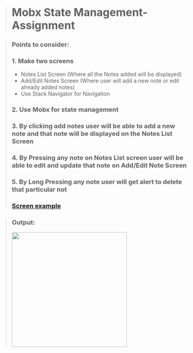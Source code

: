 > # Mobx State Management- Assignment

> ### Points to consider:
>
> ### 1. Make two screens
>
> - Notes List Screen (Where all the Notes added will be displayed)
> - Add/Edit Notes Screen (Where user will add a new note or edit already added notes)
> - Use Stack Navigator for Navigation
>
> ### 2. Use Mobx for state management
>
> ### 3. By clicking add notes user will be able to add a new note and that note will be displayed on the Notes List Screen
>
> ### 4. By Pressing any note on Notes List screen user will be able to edit and update that note on Add/Edit Note Screen
>
> ### 5. By Long Pressing any note user will get alert to delete that particular not
>
> ### [Screen example](https://drive.google.com/file/d/10SZ-HCJ9lXfzGnF0MITxfz_mAEnEXFdF/view)

> ### Output:
>
> <img width="300px" src="./src/"></img>

